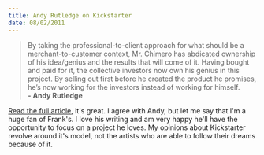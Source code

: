 ```yaml
--- 
title: Andy Rutledge on Kickstarter
date: 08/02/2011
---
```


> By taking the professional-to-client approach for what should be a merchant-to-customer context, Mr. Chimero has abdicated ownership of his idea/genius and the results that will come of it. Having bought and paid for it, the collective investors now own his genius in this project. By selling out first before he created the product he promises, he’s now working for the investors instead of working for himself.<br />
> __- Andy Rutledge__

[Read the full article], it's great. I agree with Andy, but let me say that I'm a huge fan of Frank's. I love his writing and am very happy he'll have the opportunity to focus on a project he loves. My opinions about Kickstarter revolve around it's model, not the artists who are able to follow their dreams because of it.

[Read the full article]: http://www.andyrutledge.com/profit-lies-theft-and-idiocy.php
